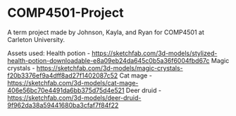 # COMP4501-Project
A term project made by Johnson, Kayla, and Ryan for COMP4501 at Carleton University.

Assets used:
Health potion - https://sketchfab.com/3d-models/stylized-health-potion-downloadable-e8a09eb24da645c0b5a36f6004fbd67c
Magic crystals - https://sketchfab.com/3d-models/magic-crystals-f20b3376ef9a4dff8ad27f1402087c52
Cat mage - https://sketchfab.com/3d-models/cat-mage-406e56bc70e4491da6bb375d75d4e521
Deer druid - https://sketchfab.com/3d-models/deer-druid-9f962da38a59441680ba3cfaf7f84f22
